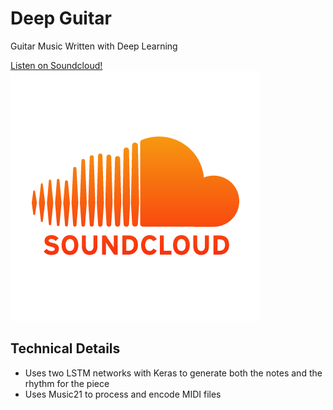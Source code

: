 # Deep Guitar 

Guitar Music Written with Deep Learning

[Listen on Soundcloud!](https://soundcloud.com/adityathakkar/deep-guitar)
![SoundCloud Logo](soundcloud_logo.png)


## Technical Details

- Uses two LSTM networks with Keras to generate both the notes and the rhythm for the piece
- Uses Music21 to process and encode MIDI files

